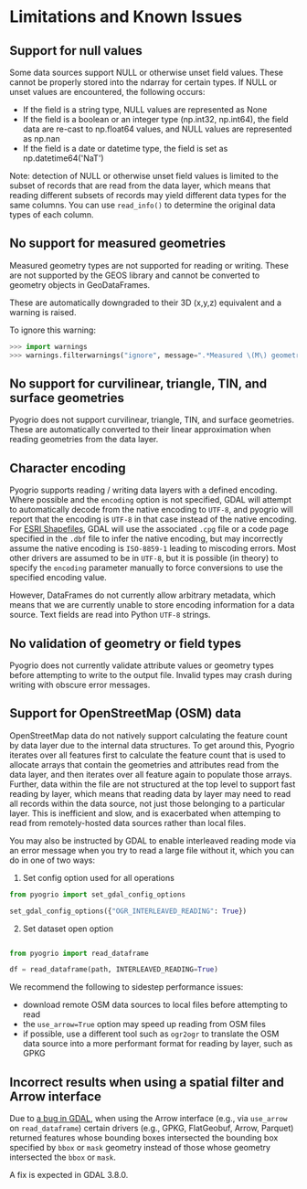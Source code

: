 # Limitations and Known Issues

## Support for null values

Some data sources support NULL or otherwise unset field values. These cannot be
properly stored into the ndarray for certain types. If NULL or unset values are
encountered, the following occurs:

-   If the field is a string type, NULL values are represented as None
-   If the field is a boolean or an integer type (np.int32, np.int64), the field
    data are re-cast to np.float64 values, and NULL values are represented as
    np.nan
-   If the field is a date or datetime type, the field is set as np.datetime64('NaT')

Note: detection of NULL or otherwise unset field values is limited to the subset
of records that are read from the data layer, which means that reading different
subsets of records may yield different data types for the same columns. You
can use `read_info()` to determine the original data types of each column.

## No support for measured geometries

Measured geometry types are not supported for reading or writing. These are not
supported by the GEOS library and cannot be converted to geometry objects in
GeoDataFrames.

These are automatically downgraded to their 3D (x,y,z) equivalent and
a warning is raised.

To ignore this warning:

```python
>>> import warnings
>>> warnings.filterwarnings("ignore", message=".*Measured \(M\) geometry types are not supported.*")
```

## No support for curvilinear, triangle, TIN, and surface geometries

Pyogrio does not support curvilinear, triangle, TIN, and surface geometries.
These are automatically converted to their linear approximation when reading
geometries from the data layer.

## Character encoding

Pyogrio supports reading / writing data layers with a defined encoding. Where
possible and the `encoding` option is not specified, GDAL will attempt to
automatically decode from the native encoding to `UTF-8`, and pyogrio will report
that the encoding is `UTF-8` in that case instead of the native encoding. For
[ESRI Shapefiles](https://gdal.org/drivers/vector/shapefile.html#encoding),
GDAL will use the associated `.cpg` file or a code page specified in the `.dbf`
file to infer the native encoding, but may incorrectly assume the native encoding
is `ISO-8859-1` leading to miscoding errors. Most other drivers are assumed to
be in `UTF-8`, but it is possible (in theory) to specify the `encoding` parameter
manually to force conversions to use the specified encoding value.

However,
DataFrames do not currently allow arbitrary metadata, which means that we are
currently unable to store encoding information for a data source. Text fields
are read into Python `UTF-8` strings.

## No validation of geometry or field types

Pyogrio does not currently validate attribute values or geometry types before
attempting to write to the output file. Invalid types may crash during writing
with obscure error messages.

## Support for OpenStreetMap (OSM) data

OpenStreetMap data do not natively support calculating the feature count by data
layer due to the internal data structures. To get around this, Pyogrio iterates
over all features first to calculate the feature count that is used to allocate
arrays that contain the geometries and attributes read from the data layer, and
then iterates over all feature again to populate those arrays. Further, data
within the file are not structured at the top level to support fast reading by
layer, which means that reading data by layer may need to read all records
within the data source, not just those belonging to a particular layer. This is
inefficient and slow, and is exacerbated when attemping to read from
remotely-hosted data sources rather than local files.

You may also be instructed by GDAL to enable interleaved reading mode via an
error message when you try to read a large file without it, which you can do in
one of two ways:

1. Set config option used for all operations

```python
from pyogrio import set_gdal_config_options

set_gdal_config_options({"OGR_INTERLEAVED_READING": True})
```

2. Set dataset open option

```python

from pyogrio import read_dataframe

df = read_dataframe(path, INTERLEAVED_READING=True)
```

We recommend the following to sidestep performance issues:

-   download remote OSM data sources to local files before attempting
    to read
-   the `use_arrow=True` option may speed up reading from OSM files
-   if possible, use a different tool such as `ogr2ogr` to translate the OSM
    data source into a more performant format for reading by layer, such as GPKG

## Incorrect results when using a spatial filter and Arrow interface

Due to [a bug in GDAL](https://github.com/OSGeo/gdal/issues/8347), when using
the Arrow interface (e.g., via `use_arrow` on `read_dataframe`) certain drivers
(e.g., GPKG, FlatGeobuf, Arrow, Parquet) returned features whose bounding boxes
intersected the bounding box specified by `bbox` or `mask` geometry instead of
those whose geometry intersected the `bbox` or `mask`.

A fix is expected in GDAL 3.8.0.
